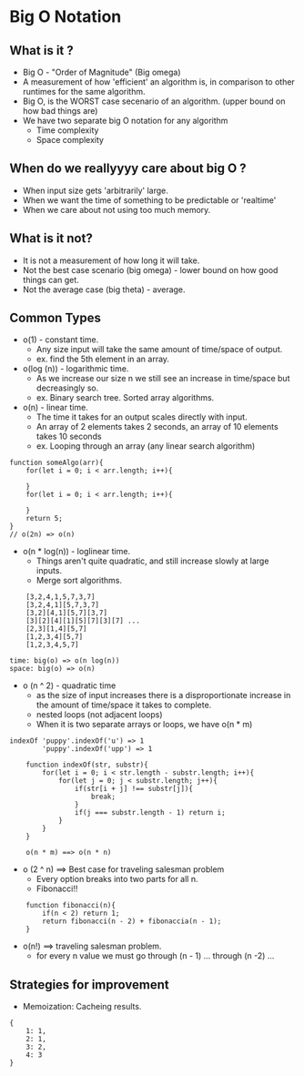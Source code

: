 # Big O Notation

## What is it ?
* Big O - "Order of Magnitude" (Big omega)
* A measurement of how 'efficient' an algorithm is, in comparison to other runtimes for the same algorithm.
* Big O, is the WORST case secenario of an algorithm. (upper bound on how bad things are)
* We have two separate big O notation for any algorithm
    * Time complexity
    * Space complexity

## When do we reallyyyy care about big O ? 
* When input size gets 'arbitrarily' large.
* When we want the time of something to be predictable or 'realtime'
* When we care about not using too much memory.

## What is it not?
* It is not a measurement of how long it will take. 
* Not the best case scenario (big omega) - lower bound on how good things can get. 
* Not the average case (big theta) - average.

## Common Types 
* o(1) - constant time. 
    * Any size input will take the same amount of time/space of output.
    * ex. find the 5th element in an array. 
* o(log (n)) - logarithmic time. 
    * As we increase our size n we still see an increase in time/space but decreasingly so.
    * ex. Binary search tree. Sorted array algorithms. 
* o(n) - linear time.
    * The time it takes for an output scales directly with input.
    * An array of 2 elements takes 2 seconds, an array of 10 elements takes 10 seconds
    * ex. Looping through an array (any linear search algorithm)

```
function someAlgo(arr){
    for(let i = 0; i < arr.length; i++){

    }
    for(let i = 0; i < arr.length; i++){
        
    }
    return 5;
}
// o(2n) => o(n)

```
* o(n * log(n)) - loglinear time. 
    * Things aren't quite quadratic, and still increase slowly at large inputs.
    * Merge sort algorithms.

```
    [3,2,4,1,5,7,3,7]
    [3,2,4,1][5,7,3,7]
    [3,2][4,1][5,7][3,7]
    [3][2][4][1][5][7][3][7] ...
    [2,3][1,4][5,7]
    [1,2,3,4][5,7]
    [1,2,3,4,5,7]

time: big(o) => o(n log(n))
space: big(o) => o(n) 
```
* o (n ^ 2) - quadratic time
    * as the size of input increases there is a disproportionate increase in the amount of time/space it takes to complete.
    * nested loops (not adjacent loops)
    * When it is two separate arrays or loops, we have o(n * m)

```
indexOf 'puppy'.indexOf('u') => 1
        'puppy'.indexOf('upp') => 1
    
    function indexOf(str, substr){
        for(let i = 0; i < str.length - substr.length; i++){
            for(let j = 0; j < substr.length; j++){
                if(str[i + j] !== substr[j]){
                    break; 
                }
                if(j === substr.length - 1) return i;
            }
        }
    }

    o(n * m) ==> o(n * n)
```

* o (2 ^ n) ==> Best case for traveling salesman problem
    * Every option breaks into two parts for all n.
    * Fibonacci!!

```
    function fibonacci(n){
        if(n < 2) return 1; 
        return fibonacci(n - 2) + fibonaccia(n - 1);
    }
```

* o(n!) ==> traveling salesman problem.
    * for every n value we must go through (n - 1) ... through (n -2) ...

## Strategies for improvement
* Memoization: Cacheing results.
```
{
    1: 1,
    2: 1,
    3: 2,
    4: 3
}
```





